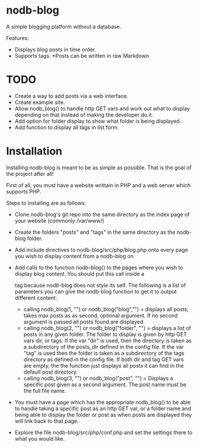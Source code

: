 nodb-blog
=========

A simple blogging platform without a database.

Features:

* Displays blog posts in time order.
* Supports tags.
*Posts can be written in raw Markdown


TODO
========

* Create a way to add posts via a web interface.
* Create example site.
* Allow nodb_blog() to handle http GET vars and work out what to display depending on that instead of making the developer do it.
* Add option for folder display to show what folder is being displayed.
* Add function to display all tags in list form.



Installation
============

Installing nodb-blog is meant to be as simple as possible. That is the goal of the project after all!

First of all, you must have a website writtain in PHP and a web server which supports PHP.

Steps to installing are as follows:

* Clone nodb-blog's git repo into the same directory as the index page of your website (commonly /var/www/)
* Create the folders "posts" and "tags" in the same directory as the nodb-blog folder.
* Add include directives to nodb-blog/src/php/blog.php onto every page you wish to display content from a nodb-blog on.
* Add calls to the function nodb-blog() to the pages where you wish to display blog content. You should put this call inside a <div> tag because nodb-blog does not style its self.
The following is a list of parameters you can give the nodb-blog function to get it to output different content:
 
  * calling nodb_blog(1, "") or nodb_blog("blog","") = displays all posts, takes max posts as as second, optional argument. If no second argument is passed all posts found are displayed.
  * calling nodb_blog(2, "") or nodb_blog("folder", "") =  displays a list of posts in any given folder. The folder to display is given by http GET vars dir, or tags. If the var "dir" is used, then the directory is taken as a subdirectory of the posts_dir defined in the config file.
  If the var "tag" is used then the folder is taken as a subdirectory of the tags directory as defined in the config file. If both dir and tag GET vars are empty, the the function just displays all posts it can find in the default post directory.
  * calling nodb_blog(3, "") or nodb_blog("post", "") = Displays a specific post given as a second argument. The post name must be the full file name. 

* You must have a page which has the appropriate nodb_blog() to be able to handle taking a specific post as an http GET var, or a folder name and being able to display the folder or post as when posts are displayed they will link back to that page.
* Explore the file nodb-blog/src/php/conf.php and set the settings there to what you would like.
  
